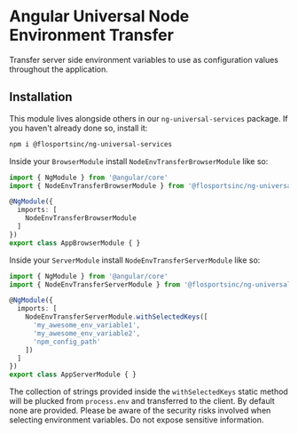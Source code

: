 # Angular Universal Node Environment Transfer
Transfer server side environment variables to use as configuration values throughout the application.

## Installation
This module lives alongside others in our `ng-universal-services` package. If you haven't already done so, install it:
```sh
npm i @flosportsinc/ng-universal-services
```

Inside your `BrowserModule` install `NodeEnvTransferBrowserModule` like so:

```ts
import { NgModule } from '@angular/core'
import { NodeEnvTransferBrowserModule } from '@flosportsinc/ng-universal-services/src/node-env-transfer'

@NgModule({
  imports: [
    NodeEnvTransferBrowserModule
  ]
})
export class AppBrowserModule { }
```

Inside your `ServerModule` install `NodeEnvTransferServerModule` like so:

```ts
import { NgModule } from '@angular/core'
import { NodeEnvTransferServerModule } from '@flosportsinc/ng-universal-services/src/env-transfer'

@NgModule({
  imports: [
    NodeEnvTransferServerModule.withSelectedKeys([
      'my_awesome_env_variable1',
      'my_awesome_env_variable2',
      'npm_config_path'
    ])
  ]
})
export class AppServerModule { }
```

The collection of strings provided inside the `withSelectedKeys` static method will be plucked from `process.env` and transferred to the client. By default none are provided. Please be aware of the security risks involved when selecting environment variables. Do not expose sensitive information.